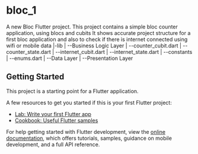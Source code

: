 # bloc_1

A new Bloc Flutter project.
This project contains a simple bloc counter application, using blocs and cubits
It shows accurate project structure for a first bloc application and also to check if there is internet connected using wifi or mobile data 
|-lib
|   --Business Logic Layer
|       --counter_cubit.dart
|       --counter_state.dart
|       --internet_cubit.dart
|       --internet_state.dart
|   --constants
|       --enums.dart
|   --Data Layer
|   --Presentation Layer







## Getting Started

This project is a starting point for a Flutter application.

A few resources to get you started if this is your first Flutter project:

- [Lab: Write your first Flutter app](https://docs.flutter.dev/get-started/codelab)
- [Cookbook: Useful Flutter samples](https://docs.flutter.dev/cookbook)

For help getting started with Flutter development, view the
[online documentation](https://docs.flutter.dev/), which offers tutorials,
samples, guidance on mobile development, and a full API reference.
